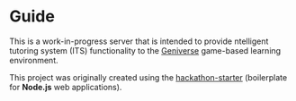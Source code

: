 Guide
=====

This is a work-in-progress server that is intended to provide ntelligent tutoring system (ITS) functionality to the [Geniverse](https://geniverse-lab.concord.org/) game-based learning environment.

This project was originally created using the [hackathon-starter](https://github.com/sahat/hackathon-starter) (boilerplate for **Node.js** web applications).
